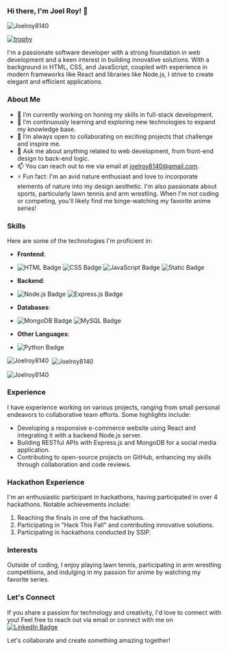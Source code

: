 ### Hi there, I'm Joel Roy! 👋

<p align="left"> <img src="https://komarev.com/ghpvc/?username=Joelroy8140&label=Profile%20views&color=0e75b6&style=flat" alt="Joelroy8140" /> </p>

[![trophy](https://github-profile-trophy.vercel.app/?username=Joelroy8140)](https://github.com/ryo-ma/github-profile-trophy)

I'm a passionate software developer with a strong foundation in web development and a keen interest in building innovative solutions. With a background in HTML, CSS, and JavaScript, coupled with experience in modern frameworks like React and libraries like Node.js, I strive to create elegant and efficient applications.

### About Me

- 🔭 I’m currently working on honing my skills in full-stack development.
- 🌱 I’m continuously learning and exploring new technologies to expand my knowledge base.
- 👯 I’m always open to collaborating on exciting projects that challenge and inspire me.
- 💬 Ask me about anything related to web development, from front-end design to back-end logic.
- 📫 You can reach out to me via email at [joelroy8140@gmail.com](mailto:joelroy8140@gmail.com).
- ⚡ Fun fact: I'm an avid nature enthusiast and love to incorporate elements of nature into my design aesthetic. I'm also passionate about sports, particularly lawn tennis and arm wrestling. When I'm not coding or competing, you'll likely find me binge-watching my favorite anime series!

### Skills

Here are some of the technologies I'm proficient in:

- **Frontend**:
- ![HTML Badge](https://img.shields.io/badge/HTML-E34F26?style=for-the-badge&logo=html5&logoColor=white)
![CSS Badge](https://img.shields.io/badge/CSS-1572B6?style=for-the-badge&logo=css3&logoColor=white)
![JavaScript Badge](https://img.shields.io/badge/JavaScript-F7DF1E?style=for-the-badge&logo=javascript&logoColor=black)
![Static Badge](https://img.shields.io/badge/React-61DBFB?style=for-the-badge&logo=React&logoColor=React-61DBFB&labelColor=black)

- **Backend**:
- ![Node.js Badge](https://img.shields.io/badge/Node.js-339933?style=for-the-badge&logo=node.js&logoColor=white)
![Express.js Badge](https://img.shields.io/badge/Express.js-000000?style=for-the-badge&logo=express&logoColor=white)

- **Databases**:
- ![MongoDB Badge](https://img.shields.io/badge/MongoDB-47A248?style=for-the-badge&logo=mongodb&logoColor=white)
![MySQL Badge](https://img.shields.io/badge/MySQL-4479A1?style=for-the-badge&logo=mysql&logoColor=white)

- **Other Languages**:
- ![Python Badge](https://img.shields.io/badge/Python-3776AB?style=for-the-badge&logo=python&logoColor=white)
  

<p><img align="left" src="https://github-readme-stats.vercel.app/api/top-langs?username=Joelroy8140&show_icons=true&locale=en&layout=compact&theme=dark" alt="Joelroy8140" /></p>

<p>&nbsp;<img align="center" src="https://github-readme-stats.vercel.app/api?username=Joelroy8140&show_icons=true&locale=en&theme=dark" alt="Joelroy8140" /></p>

<p><img align="center" src="https://github-readme-streak-stats.herokuapp.com/?user=Joelroy8140&theme=dark" alt="Joelroy8140" /></p>



### Experience

I have experience working on various projects, ranging from small personal endeavors to collaborative team efforts. Some highlights include:

- Developing a responsive e-commerce website using React and integrating it with a backend Node.js server.
- Building RESTful APIs with Express.js and MongoDB for a social media application.
- Contributing to open-source projects on GitHub, enhancing my skills through collaboration and code reviews.

### Hackathon Experience

I'm an enthusiastic participant in hackathons, having participated in over 4 hackathons. Notable achievements include:

1. Reaching the finals in one of the hackathons.
2. Participating in "Hack This Fall" and contributing innovative solutions.
3. Participating in hackathons conducted by SSIP.

### Interests

Outside of coding, I enjoy playing lawn tennis, participating in arm wrestling competitions, and indulging in my passion for anime by watching my favorite series.

### Let's Connect

If you share a passion for technology and creativity, I'd love to connect with you! Feel free to reach out via email or connect with me on [![LinkedIn Badge](https://img.shields.io/badge/LinkedIn-0077B5?style=for-the-badge&logo=linkedin&logoColor=white)](https://www.linkedin.com/in/joel-roy-74198322b/)


Let's collaborate and create something amazing together!
